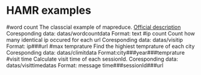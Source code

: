 HAMR examples
===
#word count
The classcial example of mapreduce. [Official description](http://hadoop.apache.org/docs/current/hadoop-mapreduce-client/hadoop-mapreduce-client-core/MapReduceTutorial.html)
Coresponding data: datas/wordcountdata
Format: text
#ip count
Count how many identical ip occured for each url
Coresponding data: datas/visitip
Format: ip###url
#max temprature
Find the highiest temprature of each city
Coresponding data: datas/climitdata
Format:city###year###temprature
#visit time
Calculate visit time of each sessionId.
Coresponding data: datas/visittimedatas
Format: message time###sessionId###url